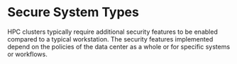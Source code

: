 # Secure System Types

HPC clusters typically require additional security features to be enabled compared to a typical workstation. The security features implemented depend on the policies of the data center as a whole or for specific systems or workflows.
